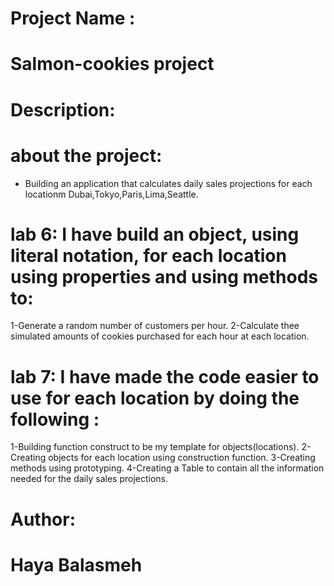 

# Project Name :
# Salmon-cookies project

# Description:
# about the project:
* Building an application that calculates daily sales projections for each locationm Dubai,Tokyo,Paris,Lima,Seattle.
# lab 6: I have build an object, using literal notation, for each location using properties and using methods to:

1-Generate a random number of customers per hour.
2-Calculate thee simulated amounts of cookies purchased for each hour at each location.

# lab 7: I have made the code easier to use for each location by doing the following :
1-Building function construct to be my template for objects(locations).
2-Creating objects for each location using construction function.
3-Creating methods using prototyping.
4-Creating a Table to contain all the information needed for the daily sales projections.

# Author:
# Haya Balasmeh

